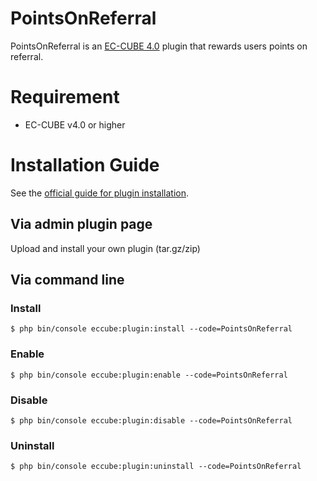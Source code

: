 # PointsOnReferral

PointsOnReferral is an [EC-CUBE 4.0](https://doc4.ec-cube.net/) plugin that rewards users points on referral.

# Requirement

- EC-CUBE v4.0 or higher

# Installation Guide

See the [official guide for plugin installation](https://doc4.ec-cube.net/plugin_install).

## Via admin plugin page

Upload and install your own plugin (tar.gz/zip)

## Via command line

### Install

```console
$ php bin/console eccube:plugin:install --code=PointsOnReferral
```

### Enable

```console
$ php bin/console eccube:plugin:enable --code=PointsOnReferral
```

### Disable

```console
$ php bin/console eccube:plugin:disable --code=PointsOnReferral
```

### Uninstall

```console
$ php bin/console eccube:plugin:uninstall --code=PointsOnReferral
```
